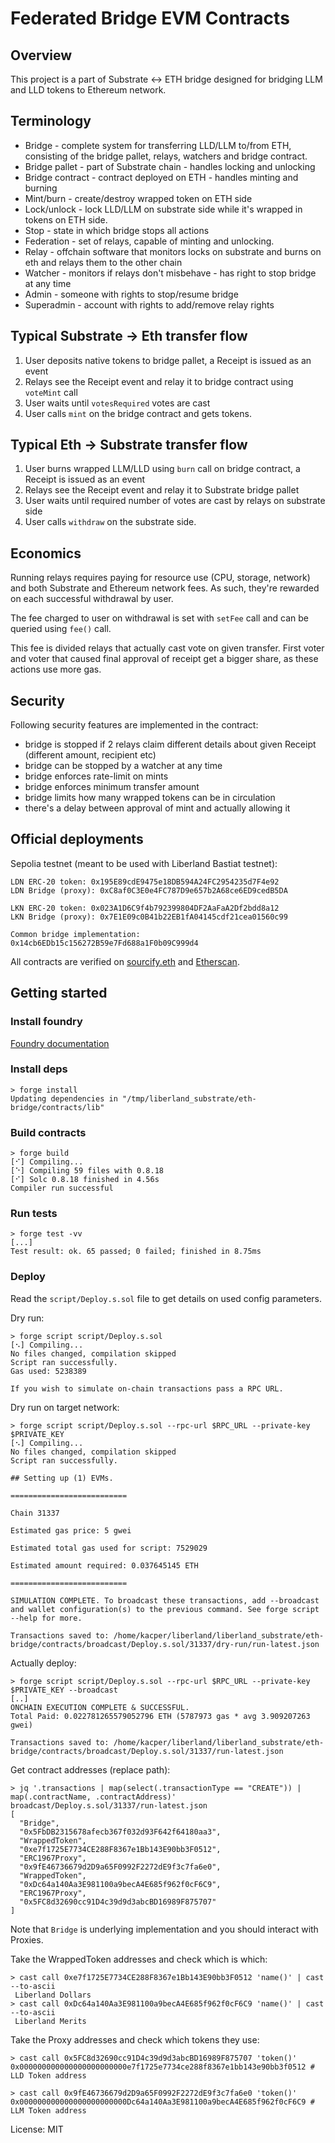 # Federated Bridge EVM Contracts

## Overview

This project is a part of Substrate <-> ETH bridge designed for bridging LLM and
LLD tokens to Ethereum network.

## Terminology

* Bridge - complete system for transferring LLD/LLM to/from ETH, consisting of the bridge
  pallet, relays, watchers and bridge contract.
* Bridge pallet - part of Substrate chain - handles locking and unlocking
* Bridge contract - contract deployed on ETH - handles minting and burning
* Mint/burn - create/destroy wrapped token on ETH side
* Lock/unlock - lock LLD/LLM on substrate side while it's wrapped in tokens on ETH side.
* Stop - state in which bridge stops all actions
* Federation - set of relays, capable of minting and unlocking.
* Relay - offchain software that monitors locks on substrate and burns on eth and relays them to
  the other chain
* Watcher - monitors if relays don't misbehave - has right to stop bridge at any time
* Admin - someone with rights to stop/resume bridge
* Superadmin - account with rights to add/remove relay rights

## Typical Substrate -> Eth transfer flow

1. User deposits native tokens to bridge pallet, a Receipt is issued as an event
2. Relays see the Receipt event and relay it to bridge contract using `voteMint` call
3. User waits until `votesRequired` votes are cast
4. User calls `mint` on the bridge contract and gets tokens.

## Typical Eth -> Substrate transfer flow

1. User burns wrapped LLM/LLD using `burn` call on bridge contract, a Receipt is
   issued as an event
2. Relays see the Receipt event and relay it to Substrate bridge pallet
3. User waits until required number of votes are cast by relays on substrate side
4. User calls `withdraw` on the substrate side.

## Economics

Running relays requires paying for resource use (CPU, storage, network) and
both Substrate and Ethereum network fees. As such, they're rewarded on each
successful withdrawal by user.

The fee charged to user on withdrawal is set with `setFee` call and can be
queried using `fee()` call.

This fee is divided relays that actually cast vote on given transfer. First
voter and voter that caused final approval of receipt get a bigger share, as
these actions use more gas.

## Security

Following security features are implemented in the contract:
* bridge is stopped if 2 relays claim different details about given Receipt (different amount,
  recipient etc)
* bridge can be stopped by a watcher at any time
* bridge enforces rate-limit on mints
* bridge enforces minimum transfer amount
* bridge limits how many wrapped tokens can be in circulation
* there's a delay between approval of mint and actually allowing it

## Official deployments

Sepolia testnet (meant to be used with Liberland Bastiat testnet):

```
LDN ERC-20 token: 0x195E89cdE9475e18DB594A24FC2954235d7F4e92
LDN Bridge (proxy): 0xC8af0C3E0e4FC787D9e657b2A68ce6ED9cedB5DA

LKN ERC-20 token: 0x023A1D6C9f4b792399804DF2AaFaA2Df2bdd8a12
LKN Bridge (proxy): 0x7E1E09c0B41b22EB1fA04145cdf21cea01560c99

Common bridge implementation: 0x14cb6EDb15c156272B59e7Fd688a1F0b09C999d4
```

All contracts are verified on [sourcify.eth](https://sourcify.dev/) and [Etherscan](https://sepolia.etherscan.io/).

## Getting started

### Install foundry

[Foundry documentation](https://book.getfoundry.sh/getting-started/installation)

### Install deps

```
> forge install
Updating dependencies in "/tmp/liberland_substrate/eth-bridge/contracts/lib"
```

### Build contracts

```
> forge build
[⠊] Compiling...
[⠑] Compiling 59 files with 0.8.18
[⠊] Solc 0.8.18 finished in 4.56s
Compiler run successful
```

### Run tests

```
> forge test -vv
[...]
Test result: ok. 65 passed; 0 failed; finished in 8.75ms
```

### Deploy

Read the `script/Deploy.s.sol` file to get details on used config parameters.

Dry run:
```
> forge script script/Deploy.s.sol
[⠢] Compiling...
No files changed, compilation skipped
Script ran successfully.
Gas used: 5238389

If you wish to simulate on-chain transactions pass a RPC URL.
```

Dry run on target network:
```
> forge script script/Deploy.s.sol --rpc-url $RPC_URL --private-key $PRIVATE_KEY
[⠢] Compiling...
No files changed, compilation skipped
Script ran successfully.

## Setting up (1) EVMs.

==========================

Chain 31337

Estimated gas price: 5 gwei

Estimated total gas used for script: 7529029

Estimated amount required: 0.037645145 ETH

==========================

SIMULATION COMPLETE. To broadcast these transactions, add --broadcast and wallet configuration(s) to the previous command. See forge script --help for more.

Transactions saved to: /home/kacper/liberland/liberland_substrate/eth-bridge/contracts/broadcast/Deploy.s.sol/31337/dry-run/run-latest.json
```

Actually deploy:
```
> forge script script/Deploy.s.sol --rpc-url $RPC_URL --private-key $PRIVATE_KEY --broadcast
[..]
ONCHAIN EXECUTION COMPLETE & SUCCESSFUL.
Total Paid: 0.022781265579052796 ETH (5787973 gas * avg 3.909207263 gwei)

Transactions saved to: /home/kacper/liberland/liberland_substrate/eth-bridge/contracts/broadcast/Deploy.s.sol/31337/run-latest.json
```

Get contract addresses (replace path):
```
> jq '.transactions | map(select(.transactionType == "CREATE")) | map(.contractName, .contractAddress)' broadcast/Deploy.s.sol/31337/run-latest.json
[
  "Bridge",
  "0x5FbDB2315678afecb367f032d93F642f64180aa3",
  "WrappedToken",
  "0xe7f1725E7734CE288F8367e1Bb143E90bb3F0512",
  "ERC1967Proxy",
  "0x9fE46736679d2D9a65F0992F2272dE9f3c7fa6e0",
  "WrappedToken",
  "0xDc64a140Aa3E981100a9becA4E685f962f0cF6C9",
  "ERC1967Proxy",
  "0x5FC8d32690cc91D4c39d9d3abcBD16989F875707"
]
```
Note that `Bridge` is underlying implementation and you should interact with Proxies.

Take the WrappedToken addresses and check which is which:
```
> cast call 0xe7f1725E7734CE288F8367e1Bb143E90bb3F0512 'name()' | cast --to-ascii
 Liberland Dollars
> cast call 0xDc64a140Aa3E981100a9becA4E685f962f0cF6C9 'name()' | cast --to-ascii
 Liberland Merits
```

Take the Proxy addresses and check which tokens they use:
```
> cast call 0x5FC8d32690cc91D4c39d9d3abcBD16989F875707 'token()'
0x000000000000000000000000e7f1725e7734ce288f8367e1bb143e90bb3f0512 # LLD Token address

> cast call 0x9fE46736679d2D9a65F0992F2272dE9f3c7fa6e0 'token()'
0x000000000000000000000000Dc64a140Aa3E981100a9becA4E685f962f0cF6C9 # LLM Token address
```

License: MIT
